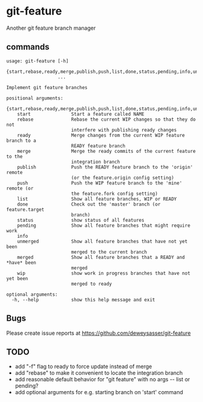 # git-feature

Another git feature branch manager

## commands

    usage: git-feature [-h]
                       {start,rebase,ready,merge,publish,push,list,done,status,pending,info,unmerged,merged,wip}
                       ...
    
    Implement git feature branches
    
    positional arguments:
      {start,rebase,ready,merge,publish,push,list,done,status,pending,info,unmerged,merged,wip}
        start               Start a feature called NAME
        rebase              Rebase the current WIP changes so that they do not
                            interfere with publishing ready changes
        ready               Merge changes from the current WIP feature branch to a
                            READY feature branch
        merge               Merge the ready commits of the current feature to the
                            integration branch
        publish             Push the READY feature branch to the 'origin' remote
                            (or the feature.origin config setting)
        push                Push the WIP feature branch to the 'mine' remote (or
                            the feature.fork config setting)
        list                Show all feature branches, WIP or READY
        done                Check out the 'master' branch (or feature.target
                            branch)
        status              show status of all features
        pending             Show all feature branches that might require work
        info
        unmerged            Show all feature branches that have not yet been
                            merged to the current branch
        merged              Show all feature branches that a READY and *have* been
                            merged
        wip                 show work in progress branches that have not yet been
                            merged to ready
    
    optional arguments:
      -h, --help            show this help message and exit

## Bugs

Please create issue reports at https://github.com/deweysasser/git-feature

## TODO

* add "-f" flag to ready to force update instead of merge
* add "rebase" to make it convenient to locate the integration branch
* add reasonable default behavior for "git feature" with no args -- list or pending?
* add optional arguments for e.g. starting branch on 'start' command

